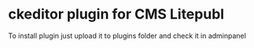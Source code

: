 # ckeditor plugin for CMS Litepubl
To install plugin just upload it to plugins folder and check it in adminpanel